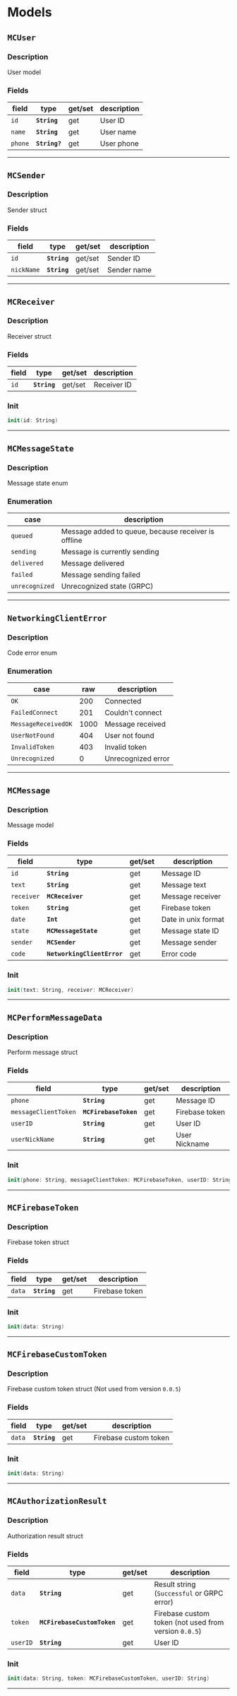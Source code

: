 # Models

## ```MCUser```

### Description

User model

### Fields

| field | type | get/set | description |
| ------ | ------ | ------ | ------ |
| ```id``` | **```String```** |  get |  User ID |
| ```name``` | **```String```** | get |  User name |
| ```phone``` | **```String?```** | get |  User phone |

---
## ```MCSender```

### Description

Sender struct

### Fields

| field | type | get/set | description |
| ------ | ------ | ------ | ------ |
| ```id``` | **```String```** |  get/set |  Sender ID |
| ```nickName``` | **```String```** | get/set |  Sender name |

---
## ```MCReceiver```

### Description

Receiver struct

### Fields

| field | type | get/set | description |
| ------ | ------ | ------ | ------ |
| ```id``` | **```String```** |  get/set |  Receiver ID |

### Init

```swift
init(id: String)
```

---
## ```MCMessageState```

### Description

Message state enum

### Enumeration

| case  | description |
| ------ | ------ |
| ```queued``` |  Message added to queue, because receiver is offline |
| ```sending``` |  Message is currently sending |
| ```delivered``` |  Message delivered |
| ```failed``` |  Message sending failed |
| ```unrecognized``` |  Unrecognized state (GRPC) |

---
## ```NetworkingClientError```

### Description

Code error enum

### Enumeration

| case  | raw | description |
| ------ | ------ | ------ |
| ```OK``` | 200 |  Connected |
| ```FailedConnect``` | 201 |  Couldn't connect |
| ```MessageReceivedOK``` | 1000 |  Message received |
| ```UserNotFound``` | 404 |  User not found |
| ```InvalidToken``` | 403 |  Invalid token |
| ```Unrecognized``` | 0 |  Unrecognized error |

---

## ```MCMessage```

### Description

Message model

### Fields

| field | type | get/set | description |
| ------ | ------ | ------ | ------ |
| ```id``` | **```String```** |  get |  Message ID |
| ```text``` | **```String```** |  get |  Message text |
| ```receiver``` | **```MCReceiver```** |  get |  Message receiver |
| ```token``` | **```String```** |  get |  Firebase token |
| ```date``` | **```Int```** |  get |  Date in unix format |
| ```state``` | **```MCMessageState```** |  get |  Message state ID |
| ```sender``` | **```MCSender```** |  get |  Message sender |
| ```code``` | **```NetworkingClientError```** |  get |  Error code |

### Init

```swift
init(text: String, receiver: MCReceiver) 
```
---

## ```MCPerformMessageData```

### Description

Perform message struct

### Fields

| field | type | get/set | description |
| ------ | ------ | ------ | ------ |
| ```phone``` | **```String```** |  get |  Message ID |
| ```messageClientToken``` | **```MCFirebaseToken```** |  get |  Firebase token |
| ```userID``` | **```String```** |  get |  User ID |
| ```userNickName``` | **```String```** |  get |  User Nickname |

### Init

```swift
init(phone: String, messageClientToken: MCFirebaseToken, userID: String, userNickName: String)
```

---

## ```MCFirebaseToken```

### Description

Firebase token struct

### Fields

| field | type | get/set | description |
| ------ | ------ | ------ | ------ |
| ```data``` | **```String```** |  get |  Firebase token |

### Init

```swift
init(data: String)
```

---

## ```MCFirebaseCustomToken```

### Description

Firebase custom token struct (Not used from version ```0.0.5```)

### Fields

| field | type | get/set | description |
| ------ | ------ | ------ | ------ |
| ```data``` | **```String```** |  get |  Firebase custom token |

### Init

```swift
init(data: String)
```

---

## ```MCAuthorizationResult```

### Description

Authorization result struct

### Fields

| field | type | get/set | description |
| ------ | ------ | ------ | ------ |
| ```data``` | **```String```** |  get |  Result string (```Successful``` or GRPC error) |
| ```token``` | **```MCFirebaseCustomToken```** |  get |  Firebase custom token (not used from version ```0.0.5```) |
| ```userID``` | **```String```** |  get |  User ID |

### Init

```swift
init(data: String, token: MCFirebaseCustomToken, userID: String)
```

---